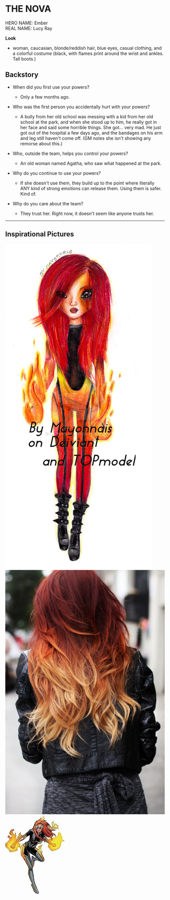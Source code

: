 # THE NOVA

HERO NAME: Ember  
REAL NAME: Lucy Ray

**Look**

* woman, caucasian, blonde/reddish hair, blue eyes, casual clothing, and a colorful costume (black, with flames print around the wrist and ankles. Tall boots.)

## Backstory

* When did you first use your powers?
     * Only a few months ago.

* Who was the first person you accidentally hurt with your powers?
     * A bully from her old school was messing with a kid from her old school at the park, and when she stood up to him, he really got in her face and said some horrible things. She got... very mad. He just got out of the hospital a few days ago, and the bandages on his arm and leg still haven't come off. (GM notes she isn't showing any remorse about this.)

* Who, outside the team, helps you control your powers?
    * An old woman named Agatha, who saw what happened at the park.

* Why do you continue to use your powers?
    * If she doesn't use them, they build up to the point where literally ANY kind of strong emotions can release them. Using them is safer. Kind of.

* Why do you care about the team?
    * They trust her. Right now, it doesn't seem like anyone trusts her.

-----

## Inspirational Pictures

![](img/Ember_01.jpg)
![](img/ember_02.jpg)
![](img/th.jpg)
